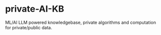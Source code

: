 # private-AI-KB
ML/AI LLM powered knowledgebase, private algorithms and computation for private/public data. 
